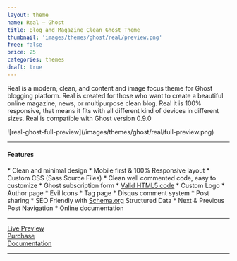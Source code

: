 ```yaml
---
layout: theme
name: Real – Ghost
title: Blog and Magazine Clean Ghost Theme
thumbnail: 'images/themes/ghost/real/preview.png'
free: false
price: 25
categories: themes
draft: true
---
```


Real is a modern, clean, and content and image focus theme for Ghost blogging platform. Real is created for those who want to create a beautiful online magazine, news, or multipurpose clean blog. Real it is 100% responsive, that means it fits with all different kind of devices in different sizes. Real is compatible with Ghost version 0.9.0

<div class="darker-bg-image-wrap" markdown='1'>
  ![real-ghost-full-preview](/images/themes/ghost/real/full-preview.png)
</div>

---

#### Features

<div class="check-list" markdown='1'>
  * Clean and minimal design
  * Mobile first &amp; 100% Responsive layout
  * Custom CSS (Sass Source Files)
  * Clean well commented code, easy to customize
  * Ghost subscription form
  * <a href="https://validator.w3.org/nu/?doc=http%3A%2F%2Freal.aspirethemes.com%2F">Valid HTML5 code<a/>
  * Custom Logo
  * Author page
  * Evil Icons
  * Tag page
  * Disqus comment system
  * Post sharing
  * SEO Friendly with <a href="http://Schema.org">Schema.org</a> Structured Data
  * Next &amp; Previous Post Navigation
  * Online documentation
</div>

---

<div class="row">
  <div class="column medium-4 large-4">
    <a class="button button--large button--expand" href="http://real.aspirethemes.com/" target="_blank">Live Preview</a>
  </div>
  <div class="column medium-4 large-4">
    <a class="button button--expand button--large button--success" href="https://gum.co/hXiWM" target="_blank">Purchase</a>
  </div>
  <div class="column medium-4 large-4">
    <a class="button button--large button--expand" href="http://aspirethemes.com/docs/real-ghost.html" target="_blank">Documentation</a>
  </div>
</div>

---